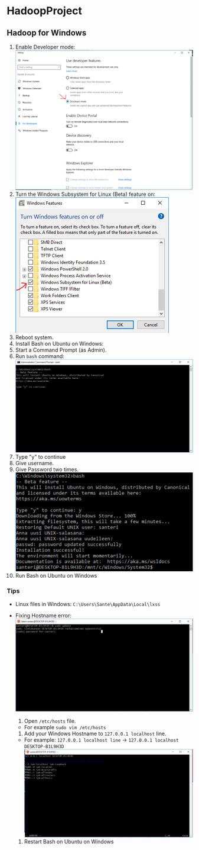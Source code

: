 # HadoopProject

## Hadoop for Windows

1. Enable Developer mode:  
  ![Developer Mode](https://raw.githubusercontent.com/13i224HetekiviLehmus/HadoopProject/master/data/developer_mode.PNG)
1. Turn the Windows Subsystem for Linux (Beta) feature on:  
  ![Feature](https://raw.githubusercontent.com/13i224HetekiviLehmus/HadoopProject/master/data/feature.PNG)
1. Reboot system.
1. Install Bash on Ubuntu on Windows:
  1. Start a Command Prompt (as Admin).
  1. Run ```bash``` command:  
    ![Running Bash](https://raw.githubusercontent.com/13i224HetekiviLehmus/HadoopProject/master/data/running_bash.PNG)
  1. Type "y" to continue  
  1. Give username.
  1. Give Password two times.  
  ![Bash Install](https://raw.githubusercontent.com/13i224HetekiviLehmus/HadoopProject/master/data/bash_install.PNG)
1. Run Bash on Ubuntu on Windows  

### Tips

* Linux files in Windows: ```C:\Users\Sante\AppData\Local\lxss``` 

* Fixing Hostname error:  
  ![Hostname Error](https://raw.githubusercontent.com/13i224HetekiviLehmus/HadoopProject/master/data/hostname_error.PNG)  
  1. Open ```/etc/hosts``` file. 
    * For example ```sudo vim /etc/hosts```  
  1. Add your Windows Hostname to ```127.0.0.1 localhost``` line.  
    * For example: ```127.0.0.1 localhost line``` -> ```127.0.0.1 localhost DESKTOP-B1L9H3D```  
    ![hosts error](https://raw.githubusercontent.com/13i224HetekiviLehmus/HadoopProject/master/data/hosts_example_file.PNG) 
  1. Restart Bash on Ubuntu on Windows 

